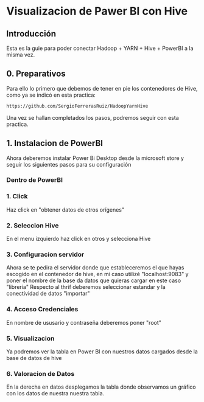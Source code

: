 
# Visualizacion de Pawer BI con Hive

## Introducción
Esta es la guie para poder conectar Hadoop + YARN + Hive + PowerBI a la misma vez.

## 0. Preparativos
Para ello lo primero que debemos de tener en pie los contenedores de Hive, como ya se indicó en esta practica:

```bash
https://github.com/SergioFerrerasRuiz/HadoopYarnHive
```
Una vez se hallan completados los pasos, podremos seguir con esta practica.

## 1. Instalacion de PowerBI
Ahora deberemos instalar Power Bi Desktop desde la microsoft store y seguir los siguientes pasos para su configuración


### Dentro de PowerBI

### 1.  Click
Haz click en "obtener datos de otros orígenes"

### 2. Seleccion Hive
En el menu izquierdo haz click en otros y selecciona Hive

### 3. Configuracion servidor
Ahora se te pedira el servidor donde que estableceremos el que hayas escogido en el contenedor de hive, en mi caso utilizé "localhost:9083" y poner el nombre de la base da datos que quieras cargar en este caso "libreria"
Respecto al thrif deberemos seleccionar estandar y la conectividad de datos "importar"

### 4. Acceso Credenciales
En nombre de ususario y contraseña deberemos poner "root"

### 5. Visualizacion
Ya podremos ver la tabla en Power BI con nuestros datos cargados desde la base de datos de hive

### 6. Valoracion de Datos
En la derecha en datos desplegamos la tabla donde observamos un gráfico con los datos de nuestra nuestra tabla.


   